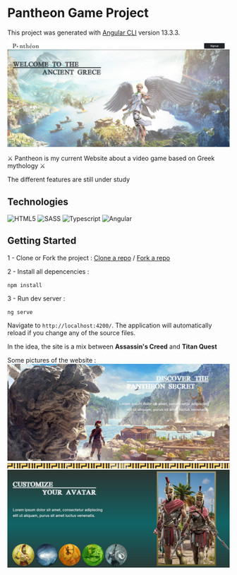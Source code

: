# Pantheon Game Project

This project was generated with [Angular CLI](https://github.com/angular/angular-cli) version 13.3.3.

![alt Cover](./src/assets/readme/main-view.jpg)

 ⚔ Pantheon is my current Website about a video game based on Greek mythology ⚔

 The different features are still under study

## Technologies

![HTML5](https://img.shields.io/badge/html5-%23E34F26.svg?style=for-the-badge&logo=html5&logoColor=white)
![SASS](https://img.shields.io/badge/Sass-CC6699?style=for-the-badge&logo=sass&logoColor=white)
![Typescript](https://img.shields.io/badge/TypeScript-007ACC?style=for-the-badge&logo=typescript&logoColor=white)
![Angular](https://img.shields.io/badge/Angular-DD0031?style=for-the-badge&logo=angular&logoColor=white)

## Getting Started

1 - Clone or Fork the project :
[Clone a repo](https://docs.github.com/en/repositories/creating-and-managing-repositories/cloning-a-repository) /
[Fork a repo](https://docs.github.com/en/get-started/quickstart/fork-a-repo)

2 - Install all depencencies :
```
npm install
```

3 - Run dev server :
```
ng serve
``` 
Navigate to `http://localhost:4200/`. The application will automatically reload if you change any of the source files.

In the idea, the site is a mix between <strong>Assassin's Creed</strong> and <strong>Titan Quest</strong>


Some pictures of the website :
![alt Cover](./src/assets/readme/discover.jpg)
![alt Cover](./src/assets/readme/divider.png)
![alt Cover](./src/assets/readme/avatar.jpg)

